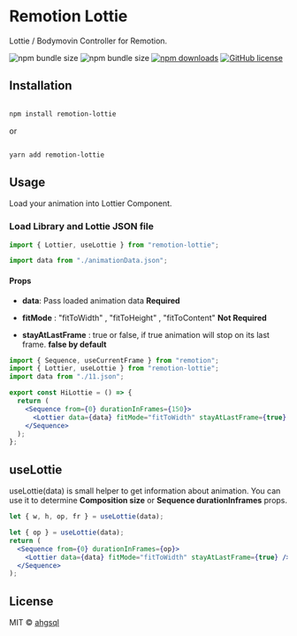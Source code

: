 # Remotion Lottie

Lottie / Bodymovin Controller for Remotion.

![npm bundle size](https://img.shields.io/bundlephobia/min/remotion-lottie) ![npm bundle size](https://img.shields.io/bundlephobia/minzip/remotion-lottie) [![npm downloads](https://img.shields.io/npm/dt/remotion-keyframes)](https://www.npmjs.com/package/remotion-lottie) [![GitHub license](https://img.shields.io/badge/license-MIT-blue.svg)](https://github.com/facebook/react/blob/master/LICENSE)

## Installation

```bash

npm install remotion-lottie

```

or

```bash

yarn add remotion-lottie

```

## Usage

Load your animation into Lottier Component.

### Load Library and Lottie JSON file

```jsx
import { Lottier, useLottie } from "remotion-lottie";

import data from "./animationData.json";
```

#### Props

- **data**: Pass loaded animation data **Required**

- **fitMode** : "fitToWidth" , "fitToHeight" , "fitToContent" **Not Required**

- **stayAtLastFrame** : true or false, if true animation will stop on its last frame. **false by default**

```jsx
import { Sequence, useCurrentFrame } from "remotion";
import { Lottier, useLottie } from "remotion-lottie";
import data from "./11.json";

export const HiLottie = () => {
  return (
    <Sequence from={0} durationInFrames={150}>
      <Lottier data={data} fitMode="fitToWidth" stayAtLastFrame={true} />
    </Sequence>
  );
};
```

## useLottie

useLottie(data) is small helper to get information about animation.
You can use it to determine **Composition size** or **Sequence durationInframes** props.

```jsx
let { w, h, op, fr } = useLottie(data);
```

```jsx
let { op } = useLottie(data);
return (
  <Sequence from={0} durationInFrames={op}>
    <Lottier data={data} fitMode="fitToWidth" stayAtLastFrame={true} />
  </Sequence>
);
```

## License

MIT © [ahgsql](https://github.com/ahgsql)
